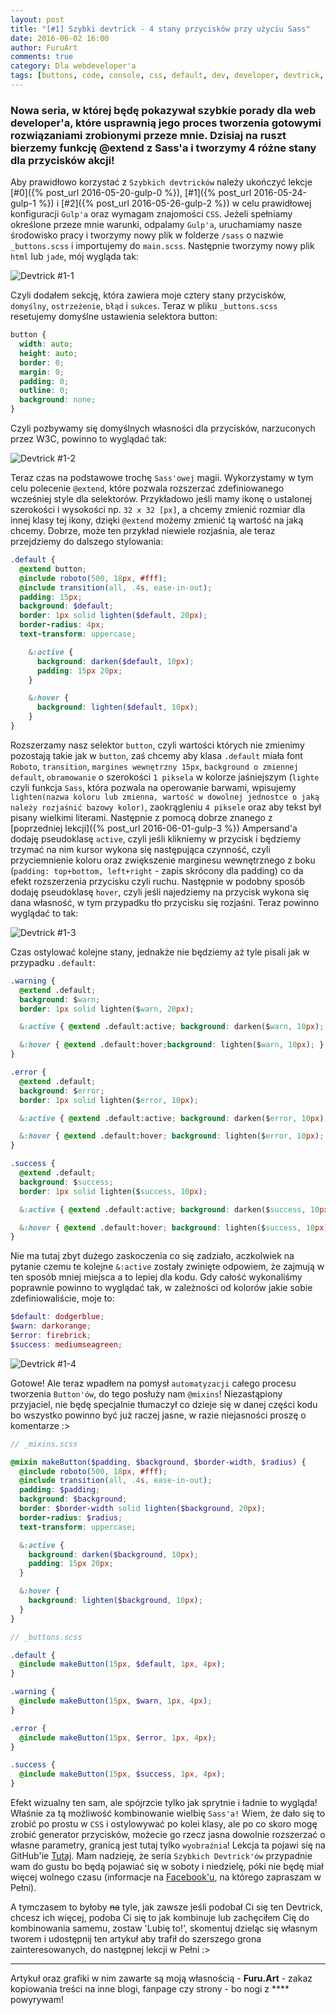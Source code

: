 ```yaml
---
layout: post
title: "[#1] Szybki devtrick - 4 stany przycisków przy użyciu Sass"
date: 2016-06-02 16:00
author: FuruArt
comments: true
category: Dla webdeveloper'a
tags: [buttons, code, console, css, default, dev, developer, devtrick, Dla Webdevelopera, error, front-end, git, github, gulp, html, jade, sass, success, warning]
---
```

### Nowa seria, w której będę pokazywał szybkie porady dla web developer'a, które usprawnią jego proces tworzenia gotowymi rozwiązaniami zrobionymi przeze mnie. Dzisiaj na ruszt bierzemy funkcję @extend z Sass'a i tworzymy 4 różne stany dla przycisków akcji!

<!--more-->

Aby prawidłowo korzystać z `Szybkich devtricków` należy ukończyć lekcje [#0]({% post_url 2016-05-20-gulp-0 %}), [#1]({% post_url 2016-05-24-gulp-1 %}) i [#2]({% post_url 2016-05-26-gulp-2 %}) w celu prawidłowej konfiguracji `Gulp'a` oraz wymagam znajomości `CSS`. Jeżeli spełniamy określone przeze mnie warunki, odpalamy `Gulp'a`, uruchamiamy nasze środowisko pracy i tworzymy nowy plik w folderze `/sass` o nazwie `_buttons.scss` i importujemy do `main.scss`. Następnie tworzymy nowy plik `html` lub `jade`, mój wygląda tak:

![Devtrick #1-1](https://blogwpelni.files.wordpress.com/2016/06/devtrick1.png)

Czyli dodałem sekcję, która zawiera moje cztery stany przycisków, `domyślny`, `ostrzeżenie`, `błąd` i `sukces`. Teraz w pliku `_buttons.scss` resetujemy domyślne ustawienia selektora button:

```css
button {
  width: auto;
  height: auto;
  border: 0;
  margin: 0;
  padding: 0;
  outline: 0;
  background: none;
}
```

Czyli pozbywamy się domyślnych własności dla przycisków, narzuconych przez W3C, powinno to wyglądać tak:

![Devtrick #1-2](https://blogwpelni.files.wordpress.com/2016/06/devtrick2.png)

Teraz czas na podstawowe trochę `Sass'owej` magii. Wykorzystamy w tym celu polecenie `@extend`, które pozwala rozszerzać zdefiniowanego wcześniej style dla selektorów. Przykładowo jeśli mamy ikonę o ustalonej szerokości i wysokości np. `32 x 32 [px]`, a chcemy zmienić rozmiar dla innej klasy tej ikony, dzięki `@extend` możemy zmienić tą wartość na jaką chcemy. Dobrze, może ten przykład niewiele rozjaśnia, ale teraz przejdziemy do dalszego stylowania:

```scss
.default {
  @extend button;
  @include roboto(500, 18px, #fff);
  @include transition(all, .4s, ease-in-out);
  padding: 15px;
  background: $default;
  border: 1px solid lighten($default, 20px);
  border-radius: 4px;
  text-transform: uppercase;

    &:active {
      background: darken($default, 10px);
      padding: 15px 20px;
    }

    &:hover {
      background: lighten($default, 10px);
    }
}
```

Rozszerzamy nasz selektor `button`, czyli wartości których nie zmienimy pozostają takie jak w `button`, zaś chcemy aby klasa `.default` miała font `Roboto`, `transition`, `margines wewnętrzny 15px`, `background o zmiennej default`, `obramowanie` o szerokości `1 piksela` w kolorze jaśniejszym (`lighte` czyli funkcja `Sass`, która pozwala na operowanie barwami, wpisujemy `lighten(nazwa koloru lub zmienna, wartość w dowolnej jednostce o jaką należy rozjaśnić bazowy kolor)`, zaokrągleniu `4 piksele` oraz aby tekst był pisany wielkimi literami. Następnie z pomocą dobrze znanego z [poprzedniej lekcji]({% post_url 2016-06-01-gulp-3 %}) Ampersand'a dodaję pseudoklasę `active`, czyli jeśli klikniemy w przycisk i będziemy trzymać na nim kursor wykona się następująca czynność, czyli przyciemnienie koloru oraz zwiększenie marginesu wewnętrznego z boku (`padding: top+bottom, left+right` - zapis skrócony dla padding) co da efekt rozszerzenia przycisku czyli ruchu. Następnie w podobny sposób dodaję pseudoklasę `hover`, czyli jeśli najedziemy na przycisk wykona się dana własność, w tym przypadku tło przycisku się rozjaśni. Teraz powinno wyglądać to tak:

![Devtrick #1-3](https://blogwpelni.files.wordpress.com/2016/06/devtrick3.png)

Czas ostylować kolejne stany, jednakże nie będziemy aż tyle pisali jak w przypadku `.default`:

```css
.warning {
  @extend .default;
  background: $warn;
  border: 1px solid lighten($warn, 20px);

  &:active { @extend .default:active; background: darken($warn, 10px); }

  &:hover { @extend .default:hover;background: lighten($warn, 10px); }
}

.error {
  @extend .default;
  background: $error;
  border: 1px solid lighten($error, 10px);

  &:active { @extend .default:active; background: darken($error, 10px); }

  &:hover { @extend .default:hover; background: lighten($error, 10px); }
}

.success {
  @extend .default;
  background: $success;
  border: 1px solid lighten($success, 10px);

  &:active { @extend .default:active; background: darken($success, 10px); }

  &:hover { @extend .default:hover; background: lighten($success, 10px); }
}

```

Nie ma tutaj zbyt dużego zaskoczenia co się zadziało, aczkolwiek na pytanie czemu te kolejne `&:active` zostały zwinięte odpowiem, że zajmują w ten sposób mniej miejsca a to lepiej dla kodu. Gdy całość wykonaliśmy poprawnie powinno to wyglądać tak, w zależności od kolorów jakie sobie zdefiniowaliście, moje to:

```scss
$default: dodgerblue;
$warn: darkorange;
$error: firebrick;
$success: mediumseagreen;
```

![Devtrick #1-4](https://blogwpelni.files.wordpress.com/2016/06/devtrick4.png)

Gotowe! Ale teraz wpadłem na pomysł `automatyzacji` całego procesu tworzenia `Button'ów`, do tego posłuży nam `@mixins`! Niezastąpiony przyjaciel, nie będę specjalnie tłumaczył co dzieje się w danej części kodu bo wszystko powinno być już raczej jasne, w razie niejasności proszę o komentarze :>

```scss
// _mixins.scss

@mixin makeButton($padding, $background, $border-width, $radius) {
  @include roboto(500, 18px, #fff);
  @include transition(all, .4s, ease-in-out);
  padding: $padding;
  background: $background;
  border: $border-width solid lighten($background, 20px);
  border-radius: $radius;
  text-transform: uppercase;

  &:active {
    background: darken($background, 10px);
    padding: 15px 20px;
  }

  &:hover {
    background: lighten($background, 10px);
  }
}

// _buttons.scss

.default {
  @include makeButton(15px, $default, 1px, 4px);
}

.warning {
  @include makeButton(15px, $warn, 1px, 4px);
}

.error {
  @include makeButton(15px, $error, 1px, 4px);
}

.success {
  @include makeButton(15px, $success, 1px, 4px);
}
```

Efekt wizualny ten sam, ale spójrzcie tylko jak sprytnie i ładnie to wygląda! Właśnie za tą możliwość kombinowanie wielbię `Sass'a!` Wiem, że dało się to zrobić po prostu w `CSS` i ostylowywać po kolei klasy, ale po co skoro mogę zrobić generator przycisków, możecie go rzecz jasna dowolnie rozszerzać o własne parametry, granicą jest tutaj tylko `wyobraźnia`!
Lekcja ta pojawi się na GitHub'ie [Tutaj](https://github.com/furuart/devtricks/tree/%231-Devtrick).
Mam nadzieję, że seria `Szybkich Devtrick'ów` przypadnie wam do gustu bo będą pojawiać się w soboty i niedzielę, póki nie będę miał więcej wolnego czasu (informacje na [Facebook'u](https://fb.com/furuart), na którego zapraszam w Pełni).

A tymczasem to byłoby ~~na~~ tyle, jak zawsze jeśli podobał Ci się ten Devtrick, chcesz ich więcej, podoba Ci się to jak kombinuje lub zachęciłem Cię do kombinowania samemu, zostaw 'Lubię to!', skomentuj dzieląc się własnym tworem i udostępnij ten artykuł aby trafił do szerszego grona zainteresowanych, do następnej lekcji w Pełni :>

---

Artykuł oraz grafiki w nim zawarte są moją własnością - **Furu.Art** - zakaz kopiowania treści na inne blogi, fanpage czy strony - bo nogi z **** powyrywam!
